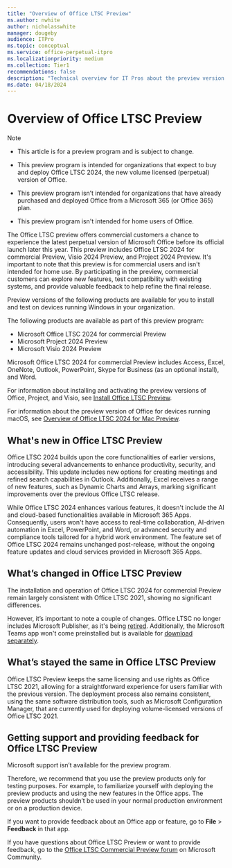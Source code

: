 ```yaml
---
title: "Overview of Office LTSC Preview"
ms.author: nwhite
author: nicholasswhite
manager: dougeby
audience: ITPro
ms.topic: conceptual
ms.service: office-perpetual-itpro
ms.localizationpriority: medium
ms.collection: Tier1
recommendations: false
description: "Technical overview for IT Pros about the preview version of Office LTSC"
ms.date: 04/18/2024
---
```


# Overview of Office LTSC Preview

> [!NOTE]
> - This article is for a preview program and is subject to change.
>
> - This preview program is intended for organizations that expect to buy and deploy Office LTSC 2024, the new volume licensed (perpetual) version of Office.
>
> - This preview program isn’t intended for organizations that have already purchased and deployed Office from a Microsoft 365 (or Office 365) plan.
>
> - This preview program isn't intended for home users of Office.

The Office LTSC preview offers commercial customers a chance to experience the latest perpetual version of Microsoft Office before its official launch later this year. This preview includes Office LTSC 2024 for commercial Preview, Visio 2024 Preview, and Project 2024 Preview. It's important to note that this preview is for commercial users and isn't intended for home use. By participating in the preview, commercial customers can explore new features, test compatibility with existing systems, and provide valuable feedback to help refine the final release.

Preview versions of the following products are available for you to install and test on devices running Windows in your organization.

The following products are available as part of this preview program:
- Microsoft Office LTSC 2024 for commercial Preview
- Microsoft Project 2024 Preview
- Microsoft Visio 2024 Preview

Microsoft Office LTSC 2024 for commercial Preview includes Access, Excel, OneNote, Outlook, PowerPoint, Skype for Business (as an optional install), and Word.

For information about installing and activating the preview versions of Office, Project, and Visio, see [Install Office LTSC Preview](install-ltsc-preview.md).

For information about the preview version of Office for devices running macOS, see [Overview of Office LTSC 2024 for Mac Preview](overview-mac-preview.md).

## What's new in Office LTSC Preview

Office LTSC 2024 builds upon the core functionalities of earlier versions, introducing several advancements to enhance productivity, security, and accessibility. This update includes new options for creating meetings and refined search capabilities in Outlook. Additionally, Excel receives a range of new features, such as Dynamic Charts and Arrays, marking significant improvements over the previous Office LTSC release.

While Office LTSC 2024 enhances various features, it doesn't include the AI and cloud-based functionalities available in Microsoft 365 Apps. Consequently, users won't have access to real-time collaboration, AI-driven automation in Excel, PowerPoint, and Word, or advanced security and compliance tools tailored for a hybrid work environment. The feature set of Office LTSC 2024 remains unchanged post-release, without the ongoing feature updates and cloud services provided in Microsoft 365 Apps.

## What’s changed in Office LTSC Preview

The installation and operation of Office LTSC 2024 for commercial Preview remain largely consistent with Office LTSC 2021, showing no significant differences.

However, it’s important to note a couple of changes. Office LTSC no longer includes Microsoft Publisher, as it's being [retired](https://support.microsoft.com/office/microsoft-publisher-will-no-longer-be-supported-after-october-2026-ee6302a2-4bc7-4841-babf-8e9be3acbfd7). Additionally, the Microsoft Teams app won't come preinstalled but is available for [download separately](https://www.microsoft.com/microsoft-teams/download-app#download-for-desktop).  

## What’s stayed the same in Office LTSC Preview

Office LTSC Preview keeps the same licensing and use rights as Office LTSC 2021, allowing for a straightforward experience for users familiar with the previous version. The deployment process also remains consistent, using the same software distribution tools, such as Microsoft Configuration Manager, that are currently used for deploying volume-licensed versions of Office LTSC 2021. 

## Getting support and providing feedback for Office LTSC Preview

Microsoft support isn’t available for the preview program.

Therefore, we recommend that you use the preview products only for testing purposes. For example, to familiarize yourself with deploying the preview products and using the new features in the Office apps. The preview products shouldn’t be used in your normal production environment or on a production device.

If you want to provide feedback about an Office app or feature, go to **File** > **Feedback** in that app.

If you have questions about Office LTSC Preview or want to provide feedback, go to the [Office LTSC Commercial Preview forum](https://answers.microsoft.com/lang/msoffice/forum/msoffice_LTSC) on Microsoft Community.